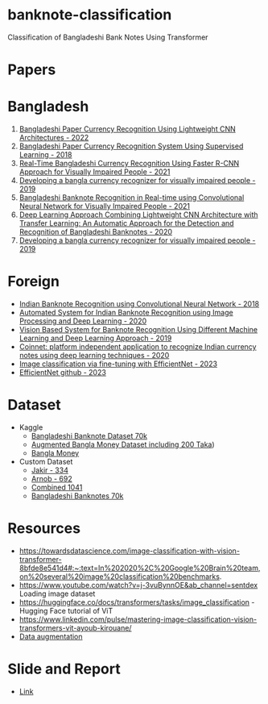 # banknote-classification
Classification of Bangladeshi Bank Notes Using Transformer

# Papers
# Bangladesh
1. [Bangladeshi Paper Currency Recognition Using Lightweight CNN Architectures - 2022](https://ieeexplore.ieee.org/abstract/document/9936749)
2. [Bangladeshi Paper Currency Recognition System Using Supervised Learning - 2018](https://ieeexplore.ieee.org/abstract/document/8465595)
3. [Real-Time Bangladeshi Currency Recognition Using Faster R-CNN Approach for Visually Impaired People - 2021](https://link.springer.com/chapter/10.1007/978-981-16-1089-9_13)
4. [Developing a bangla currency recognizer for visually impaired people - 2019](https://dl.acm.org/doi/abs/10.1145/3287098.3287152)
5. [Bangladeshi Banknote Recognition in Real-time using Convolutional Neural Network for Visually Impaired People - 2021](https://ieeexplore.ieee.org/abstract/document/9331182)
6. [Deep Learning Approach Combining Lightweight CNN Architecture with Transfer Learning: An Automatic Approach for the Detection and Recognition of Bangladeshi Banknotes - 2020](https://ieeexplore.ieee.org/abstract/document/9393113)
7. [Developing a bangla currency recognizer for visually impaired people - 2019](https://dl.acm.org/doi/abs/10.1145/3287098.3287152)

# Foreign
* [Indian Banknote Recognition using Convolutional Neural Network - 2018](https://ieeexplore.ieee.org/abstract/document/8519888)
* [Automated System for Indian Banknote Recognition using Image Processing and Deep Learning - 2020](https://ieeexplore.ieee.org/abstract/document/9132850)
* [Vision Based System for Banknote Recognition Using Different Machine Learning and Deep Learning Approach - 2019](https://ieeexplore.ieee.org/abstract/document/8837068)
* [Coinnet: platform independent application to recognize Indian currency notes using deep learning techniques - 2020](https://link.springer.com/article/10.1007/s11042-020-09031-0)
* [Image classification via fine-tuning with EfficientNet - 2023](https://keras.io/examples/vision/image_classification_efficientnet_fine_tuning/)
* [EfficientNet github - 2023](https://github.com/tensorflow/tpu/tree/master/models/official/efficientnet)

# Dataset
* Kaggle
    *  [Bangladeshi Banknote Dataset 70k](https://www.kaggle.com/datasets/rahnumatasnim1604103/bangladeshi-banknote-dataset)
    * [Augmented Bangla Money Dataset including 200 Taka](https://www.kaggle.com/datasets/tazwarmohammed/augmented-bangla-money-dataset-including-200-taka))
    * [Bangla Money](https://www.kaggle.com/datasets/nsojib/bangla-money)
* Custom Dataset
   * [Jakir - 334](https://drive.google.com/drive/folders/1A-emvHInq6U5IoQwivbXFYNp89hgwybR)
   * [Arnob - 692](https://drive.google.com/drive/folders/1v1WkuJS1a25bVe3NvwG8L_cUYRlfV3xr)
   * [Combined 1041](https://drive.google.com/drive/folders/1vjSoJJ5aV_2BY3eE5cmgQrrhchQgPe54?usp=sharing)
   * [Bangladeshi Banknotes 70k](https://drive.google.com/drive/folders/1vTA8LXPsskWqC5NpdDQBlrJQ-j5Cod0d?usp=sharing)
# Resources
* https://towardsdatascience.com/image-classification-with-vision-transformer-8bfde8e541d4#:~:text=In%202020%2C%20Google%20Brain%20team,on%20several%20image%20classification%20benchmarks.
* https://www.youtube.com/watch?v=j-3vuBynnOE&ab_channel=sentdex Loading image dataset
* https://huggingface.co/docs/transformers/tasks/image_classification - Hugging Face tutorial of ViT
* https://www.linkedin.com/pulse/mastering-image-classification-vision-transformers-vit-ayoub-kirouane/
* [Data augmentation](https://www.youtube.com/watch?v=mygPhlH8un0&ab_channel=NachiketaHebbar)

# Slide and Report
* [Link](https://drive.google.com/drive/folders/1uYZpcpIx2JTVcOjUkUf3sWbWna7x5_RY?usp=sharing)

